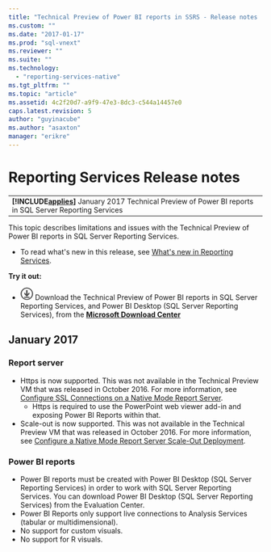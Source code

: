 ```yaml
---
title: "Technical Preview of Power BI reports in SSRS - Release notes | Microsoft Docs"
ms.custom: ""
ms.date: "2017-01-17"
ms.prod: "sql-vnext"
ms.reviewer: ""
ms.suite: ""
ms.technology: 
  - "reporting-services-native"
ms.tgt_pltfrm: ""
ms.topic: "article"
ms.assetid: 4c2f20d7-a9f9-47e3-8dc3-c544a14457e0
caps.latest.revision: 5
author: "guyinacube"
ms.author: "asaxton"
manager: "erikre"
---
```

# Reporting Services Release notes
 ||  
|-|  
|**[!INCLUDE[applies](../includes/applies-md.md)]**  January 2017 Technical Preview of Power BI reports in SQL Server Reporting Services|

This topic describes limitations and issues with the Technical Preview of Power BI reports in SQL Server Reporting Services.

- To read what's new in this release, see [What's new in Reporting Services](../reporting-services/what-s-new-in-sql-server-reporting-services-ssrs.md).

 **Try it out:**    
   -   [![Download from Microsoft Download center](../analysis-services/media/download.png)](https://go.microsoft.com/fwlink/?linkid=839351)  Download the Technical Preview of Power BI reports in SQL Server Reporting Services, and Power BI Desktop (SQL Server Reporting Services), from the **[Microsoft Download Center](https://go.microsoft.com/fwlink/?linkid=839351)**


## January  2017

### Report server

- Https is now supported. This was not available in the Technical Preview VM that was released in October 2016. For more information, see [Configure SSL Connections on a Native Mode Report Server](../reporting-services/security/configure-ssl-connections-on-a-native-mode-report-server.md).
   - Https is required to use the PowerPoint web viewer add-in and exposing Power BI Reports within that.
- Scale-out is now supported. This was not available in the Technical Preview VM that was released in October 2016. For more information, see [Configure a Native Mode Report Server Scale-Out Deployment](../reporting-services/install-windows/configure-a-native-mode-report-server-scale-out-deployment.md).

### Power BI reports

- Power BI reports must be created with Power BI Desktop (SQL Server Reporting Services) in order to work with SQL Server Reporting Services. You can download Power BI Desktop (SQL Server Reporting Services) from the Evaluation Center.
- Power BI Reports only support live connections to Analysis Services (tabular or multidimensional).
- No support for custom visuals.
- No support for R visuals.